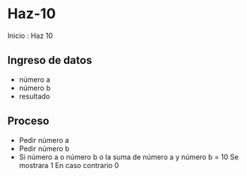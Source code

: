 # Haz-10
Inicio : Haz 10

## Ingreso de datos
- número a
- número b
- resultado

## Proceso
- Pedir número a
- Pedir número b
- Si número a o número b o la suma de número a y número b = 10
     Se mostrara 1
     En caso contrario 0